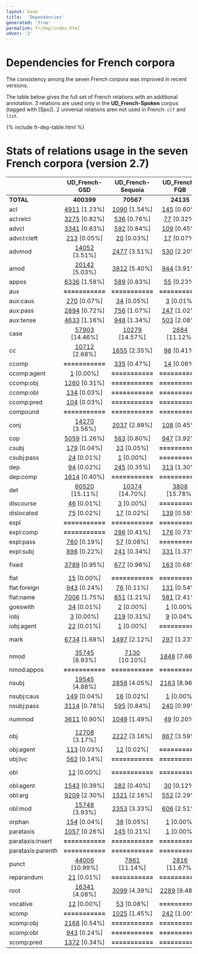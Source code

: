 ```yaml
---
layout: base
title:  'Dependencies'
generated: 'true'
permalink: fr/dep/index.html
udver: '2'
---
```


# Dependencies for French corpora

The consistency among the seven French corpora was improved in recent versions.

The table below gives the full set of French relations with an additional annotation.
3 relations are used only in the **UD_French-Spoken** corpus (tagged with [Spo]).
2 universal relations aren not used in French: `clf` and `list`.

{% include fr-dep-table.html %}

# Stats of relations usage in the seven French corpora (version 2.7)

<!-- Table automatically generated, do not edit-->

|                      |        UD_French-GSD |    UD_French-Sequoia |        UD_French-FQB |        UD_French-PUD |     UD_French-ParTUT |        UD_French-FTB |     UD_French-Spoken |
|----------------------|:--------------------:|:--------------------:|:--------------------:|:--------------------:|:--------------------:|:--------------------:|:--------------------:|
|            **TOTAL** |           **400399** |            **70567** |            **24135** |            **24734** |            **28595** |           **573370** |            **35225** |
|                  acl | [4911](http://match.grew.fr/?corpus=UD_French-GSD@2.7&relation=acl) [1.23%] | [1090](http://match.grew.fr/?corpus=UD_French-Sequoia@2.7&relation=acl) [1.54%] | [145](http://match.grew.fr/?corpus=UD_French-FQB@2.7&relation=acl) [0.60%] | [149](http://match.grew.fr/?corpus=UD_French-PUD@2.7&relation=acl) [0.60%] | [487](http://match.grew.fr/?corpus=UD_French-ParTUT@2.7&relation=acl) [1.70%] | [7253](http://match.grew.fr/?corpus=UD_French-FTB@2.7&relation=acl) [1.26%] | [174](http://match.grew.fr/?corpus=UD_French-Spoken@2.7&relation=acl) [0.49%] |
|            acl:relcl | [3275](http://match.grew.fr/?corpus=UD_French-GSD@2.7&relation=acl:relcl) [0.82%] | [536](http://match.grew.fr/?corpus=UD_French-Sequoia@2.7&relation=acl:relcl) [0.76%] | [77](http://match.grew.fr/?corpus=UD_French-FQB@2.7&relation=acl:relcl) [0.32%] | [226](http://match.grew.fr/?corpus=UD_French-PUD@2.7&relation=acl:relcl) [0.91%] | [301](http://match.grew.fr/?corpus=UD_French-ParTUT@2.7&relation=acl:relcl) [1.05%] | [5173](http://match.grew.fr/?corpus=UD_French-FTB@2.7&relation=acl:relcl) [0.90%] | [514](http://match.grew.fr/?corpus=UD_French-Spoken@2.7&relation=acl:relcl) [1.46%] |
|                advcl | [3341](http://match.grew.fr/?corpus=UD_French-GSD@2.7&relation=advcl) [0.83%] | [592](http://match.grew.fr/?corpus=UD_French-Sequoia@2.7&relation=advcl) [0.84%] | [109](http://match.grew.fr/?corpus=UD_French-FQB@2.7&relation=advcl) [0.45%] | [220](http://match.grew.fr/?corpus=UD_French-PUD@2.7&relation=advcl) [0.89%] | [303](http://match.grew.fr/?corpus=UD_French-ParTUT@2.7&relation=advcl) [1.06%] | [4457](http://match.grew.fr/?corpus=UD_French-FTB@2.7&relation=advcl) [0.78%] | [412](http://match.grew.fr/?corpus=UD_French-Spoken@2.7&relation=advcl) [1.17%] |
|          advcl:cleft | [213](http://match.grew.fr/?corpus=UD_French-GSD@2.7&relation=advcl:cleft) [0.05%] | [20](http://match.grew.fr/?corpus=UD_French-Sequoia@2.7&relation=advcl:cleft) [0.03%] | [17](http://match.grew.fr/?corpus=UD_French-FQB@2.7&relation=advcl:cleft) [0.07%] |      **===========** |      **===========** |      **===========** | [78](http://match.grew.fr/?corpus=UD_French-Spoken@2.7&relation=advcl:cleft) [0.22%] |
|               advmod | [14052](http://match.grew.fr/?corpus=UD_French-GSD@2.7&relation=advmod) [3.51%] | [2477](http://match.grew.fr/?corpus=UD_French-Sequoia@2.7&relation=advmod) [3.51%] | [530](http://match.grew.fr/?corpus=UD_French-FQB@2.7&relation=advmod) [2.20%] | [921](http://match.grew.fr/?corpus=UD_French-PUD@2.7&relation=advmod) [3.72%] | [1085](http://match.grew.fr/?corpus=UD_French-ParTUT@2.7&relation=advmod) [3.79%] | [24696](http://match.grew.fr/?corpus=UD_French-FTB@2.7&relation=advmod) [4.31%] | [2393](http://match.grew.fr/?corpus=UD_French-Spoken@2.7&relation=advmod) [6.79%] |
|                 amod | [20142](http://match.grew.fr/?corpus=UD_French-GSD@2.7&relation=amod) [5.03%] | [3812](http://match.grew.fr/?corpus=UD_French-Sequoia@2.7&relation=amod) [5.40%] | [944](http://match.grew.fr/?corpus=UD_French-FQB@2.7&relation=amod) [3.91%] | [1394](http://match.grew.fr/?corpus=UD_French-PUD@2.7&relation=amod) [5.64%] | [1450](http://match.grew.fr/?corpus=UD_French-ParTUT@2.7&relation=amod) [5.07%] | [24324](http://match.grew.fr/?corpus=UD_French-FTB@2.7&relation=amod) [4.24%] | [985](http://match.grew.fr/?corpus=UD_French-Spoken@2.7&relation=amod) [2.80%] |
|                appos | [6336](http://match.grew.fr/?corpus=UD_French-GSD@2.7&relation=appos) [1.58%] | [589](http://match.grew.fr/?corpus=UD_French-Sequoia@2.7&relation=appos) [0.83%] | [55](http://match.grew.fr/?corpus=UD_French-FQB@2.7&relation=appos) [0.23%] | [278](http://match.grew.fr/?corpus=UD_French-PUD@2.7&relation=appos) [1.12%] | [68](http://match.grew.fr/?corpus=UD_French-ParTUT@2.7&relation=appos) [0.24%] | [12](http://match.grew.fr/?corpus=UD_French-FTB@2.7&relation=appos) [0.00%] | [143](http://match.grew.fr/?corpus=UD_French-Spoken@2.7&relation=appos) [0.41%] |
|                  aux |      **===========** |      **===========** |      **===========** |      **===========** | [546](http://match.grew.fr/?corpus=UD_French-ParTUT@2.7&relation=aux) [1.91%] | [7196](http://match.grew.fr/?corpus=UD_French-FTB@2.7&relation=aux) [1.26%] | [507](http://match.grew.fr/?corpus=UD_French-Spoken@2.7&relation=aux) [1.44%] |
|             aux:caus | [270](http://match.grew.fr/?corpus=UD_French-GSD@2.7&relation=aux:caus) [0.07%] | [34](http://match.grew.fr/?corpus=UD_French-Sequoia@2.7&relation=aux:caus) [0.05%] | [3](http://match.grew.fr/?corpus=UD_French-FQB@2.7&relation=aux:caus) [0.01%] | [9](http://match.grew.fr/?corpus=UD_French-PUD@2.7&relation=aux:caus) [0.04%] | [13](http://match.grew.fr/?corpus=UD_French-ParTUT@2.7&relation=aux:caus) [0.05%] | [259](http://match.grew.fr/?corpus=UD_French-FTB@2.7&relation=aux:caus) [0.05%] | [27](http://match.grew.fr/?corpus=UD_French-Spoken@2.7&relation=aux:caus) [0.08%] |
|             aux:pass | [2894](http://match.grew.fr/?corpus=UD_French-GSD@2.7&relation=aux:pass) [0.72%] | [756](http://match.grew.fr/?corpus=UD_French-Sequoia@2.7&relation=aux:pass) [1.07%] | [247](http://match.grew.fr/?corpus=UD_French-FQB@2.7&relation=aux:pass) [1.02%] | [225](http://match.grew.fr/?corpus=UD_French-PUD@2.7&relation=aux:pass) [0.91%] | [242](http://match.grew.fr/?corpus=UD_French-ParTUT@2.7&relation=aux:pass) [0.85%] | [3332](http://match.grew.fr/?corpus=UD_French-FTB@2.7&relation=aux:pass) [0.58%] | [130](http://match.grew.fr/?corpus=UD_French-Spoken@2.7&relation=aux:pass) [0.37%] |
|            aux:tense | [4633](http://match.grew.fr/?corpus=UD_French-GSD@2.7&relation=aux:tense) [1.16%] | [948](http://match.grew.fr/?corpus=UD_French-Sequoia@2.7&relation=aux:tense) [1.34%] | [503](http://match.grew.fr/?corpus=UD_French-FQB@2.7&relation=aux:tense) [2.08%] | [568](http://match.grew.fr/?corpus=UD_French-PUD@2.7&relation=aux:tense) [2.30%] |      **===========** |      **===========** |      **===========** |
|                 case | [57903](http://match.grew.fr/?corpus=UD_French-GSD@2.7&relation=case) [14.46%] | [10279](http://match.grew.fr/?corpus=UD_French-Sequoia@2.7&relation=case) [14.57%] | [2684](http://match.grew.fr/?corpus=UD_French-FQB@2.7&relation=case) [11.12%] | [3415](http://match.grew.fr/?corpus=UD_French-PUD@2.7&relation=case) [13.81%] | [4075](http://match.grew.fr/?corpus=UD_French-ParTUT@2.7&relation=case) [14.25%] | [70860](http://match.grew.fr/?corpus=UD_French-FTB@2.7&relation=case) [12.36%] | [3543](http://match.grew.fr/?corpus=UD_French-Spoken@2.7&relation=case) [10.06%] |
|                   cc | [10712](http://match.grew.fr/?corpus=UD_French-GSD@2.7&relation=cc) [2.68%] | [1655](http://match.grew.fr/?corpus=UD_French-Sequoia@2.7&relation=cc) [2.35%] | [98](http://match.grew.fr/?corpus=UD_French-FQB@2.7&relation=cc) [0.41%] | [544](http://match.grew.fr/?corpus=UD_French-PUD@2.7&relation=cc) [2.20%] | [876](http://match.grew.fr/?corpus=UD_French-ParTUT@2.7&relation=cc) [3.06%] | [11752](http://match.grew.fr/?corpus=UD_French-FTB@2.7&relation=cc) [2.05%] | [1102](http://match.grew.fr/?corpus=UD_French-Spoken@2.7&relation=cc) [3.13%] |
|                ccomp |      **===========** | [335](http://match.grew.fr/?corpus=UD_French-Sequoia@2.7&relation=ccomp) [0.47%] | [14](http://match.grew.fr/?corpus=UD_French-FQB@2.7&relation=ccomp) [0.06%] | [173](http://match.grew.fr/?corpus=UD_French-PUD@2.7&relation=ccomp) [0.70%] | [219](http://match.grew.fr/?corpus=UD_French-ParTUT@2.7&relation=ccomp) [0.77%] | [1784](http://match.grew.fr/?corpus=UD_French-FTB@2.7&relation=ccomp) [0.31%] |      **===========** |
|          ccomp:agent | [1](http://match.grew.fr/?corpus=UD_French-GSD@2.7&relation=ccomp:agent) [0.00%] |      **===========** |      **===========** |      **===========** |      **===========** |      **===========** |      **===========** |
|            ccomp:obj | [1260](http://match.grew.fr/?corpus=UD_French-GSD@2.7&relation=ccomp:obj) [0.31%] |      **===========** |      **===========** |      **===========** |      **===========** |      **===========** | [236](http://match.grew.fr/?corpus=UD_French-Spoken@2.7&relation=ccomp:obj) [0.67%] |
|            ccomp:obl | [134](http://match.grew.fr/?corpus=UD_French-GSD@2.7&relation=ccomp:obl) [0.03%] |      **===========** |      **===========** |      **===========** |      **===========** |      **===========** | [26](http://match.grew.fr/?corpus=UD_French-Spoken@2.7&relation=ccomp:obl) [0.07%] |
|           ccomp:pred | [104](http://match.grew.fr/?corpus=UD_French-GSD@2.7&relation=ccomp:pred) [0.03%] |      **===========** |      **===========** |      **===========** |      **===========** |      **===========** | [6](http://match.grew.fr/?corpus=UD_French-Spoken@2.7&relation=ccomp:pred) [0.02%] |
|             compound |      **===========** |      **===========** |      **===========** |      **===========** | [71](http://match.grew.fr/?corpus=UD_French-ParTUT@2.7&relation=compound) [0.25%] |      **===========** | [49](http://match.grew.fr/?corpus=UD_French-Spoken@2.7&relation=compound) [0.14%] |
|                 conj | [14270](http://match.grew.fr/?corpus=UD_French-GSD@2.7&relation=conj) [3.56%] | [2037](http://match.grew.fr/?corpus=UD_French-Sequoia@2.7&relation=conj) [2.89%] | [108](http://match.grew.fr/?corpus=UD_French-FQB@2.7&relation=conj) [0.45%] | [651](http://match.grew.fr/?corpus=UD_French-PUD@2.7&relation=conj) [2.63%] | [1030](http://match.grew.fr/?corpus=UD_French-ParTUT@2.7&relation=conj) [3.60%] | [15038](http://match.grew.fr/?corpus=UD_French-FTB@2.7&relation=conj) [2.62%] | [753](http://match.grew.fr/?corpus=UD_French-Spoken@2.7&relation=conj) [2.14%] |
|                  cop | [5059](http://match.grew.fr/?corpus=UD_French-GSD@2.7&relation=cop) [1.26%] | [563](http://match.grew.fr/?corpus=UD_French-Sequoia@2.7&relation=cop) [0.80%] | [947](http://match.grew.fr/?corpus=UD_French-FQB@2.7&relation=cop) [3.92%] | [226](http://match.grew.fr/?corpus=UD_French-PUD@2.7&relation=cop) [0.91%] | [308](http://match.grew.fr/?corpus=UD_French-ParTUT@2.7&relation=cop) [1.08%] | [3789](http://match.grew.fr/?corpus=UD_French-FTB@2.7&relation=cop) [0.66%] | [863](http://match.grew.fr/?corpus=UD_French-Spoken@2.7&relation=cop) [2.45%] |
|                csubj | [179](http://match.grew.fr/?corpus=UD_French-GSD@2.7&relation=csubj) [0.04%] | [33](http://match.grew.fr/?corpus=UD_French-Sequoia@2.7&relation=csubj) [0.05%] |      **===========** | [23](http://match.grew.fr/?corpus=UD_French-PUD@2.7&relation=csubj) [0.09%] | [64](http://match.grew.fr/?corpus=UD_French-ParTUT@2.7&relation=csubj) [0.22%] | [83](http://match.grew.fr/?corpus=UD_French-FTB@2.7&relation=csubj) [0.01%] | [21](http://match.grew.fr/?corpus=UD_French-Spoken@2.7&relation=csubj) [0.06%] |
|           csubj:pass | [24](http://match.grew.fr/?corpus=UD_French-GSD@2.7&relation=csubj:pass) [0.01%] | [1](http://match.grew.fr/?corpus=UD_French-Sequoia@2.7&relation=csubj:pass) [0.00%] |      **===========** | [1](http://match.grew.fr/?corpus=UD_French-PUD@2.7&relation=csubj:pass) [0.00%] | [1](http://match.grew.fr/?corpus=UD_French-ParTUT@2.7&relation=csubj:pass) [0.00%] |      **===========** | [1](http://match.grew.fr/?corpus=UD_French-Spoken@2.7&relation=csubj:pass) [0.00%] |
|                  dep | [94](http://match.grew.fr/?corpus=UD_French-GSD@2.7&relation=dep) [0.02%] | [245](http://match.grew.fr/?corpus=UD_French-Sequoia@2.7&relation=dep) [0.35%] | [313](http://match.grew.fr/?corpus=UD_French-FQB@2.7&relation=dep) [1.30%] | [8](http://match.grew.fr/?corpus=UD_French-PUD@2.7&relation=dep) [0.03%] | [1](http://match.grew.fr/?corpus=UD_French-ParTUT@2.7&relation=dep) [0.00%] | [1446](http://match.grew.fr/?corpus=UD_French-FTB@2.7&relation=dep) [0.25%] | [166](http://match.grew.fr/?corpus=UD_French-Spoken@2.7&relation=dep) [0.47%] |
|             dep:comp | [1614](http://match.grew.fr/?corpus=UD_French-GSD@2.7&relation=dep:comp) [0.40%] |      **===========** |      **===========** |      **===========** |      **===========** |      **===========** | [374](http://match.grew.fr/?corpus=UD_French-Spoken@2.7&relation=dep:comp) [1.06%] |
|                  det | [60520](http://match.grew.fr/?corpus=UD_French-GSD@2.7&relation=det) [15.11%] | [10374](http://match.grew.fr/?corpus=UD_French-Sequoia@2.7&relation=det) [14.70%] | [3808](http://match.grew.fr/?corpus=UD_French-FQB@2.7&relation=det) [15.78%] | [3858](http://match.grew.fr/?corpus=UD_French-PUD@2.7&relation=det) [15.60%] | [4758](http://match.grew.fr/?corpus=UD_French-ParTUT@2.7&relation=det) [16.64%] | [84134](http://match.grew.fr/?corpus=UD_French-FTB@2.7&relation=det) [14.67%] | [4130](http://match.grew.fr/?corpus=UD_French-Spoken@2.7&relation=det) [11.72%] |
|            discourse | [46](http://match.grew.fr/?corpus=UD_French-GSD@2.7&relation=discourse) [0.01%] | [3](http://match.grew.fr/?corpus=UD_French-Sequoia@2.7&relation=discourse) [0.00%] |      **===========** | [31](http://match.grew.fr/?corpus=UD_French-PUD@2.7&relation=discourse) [0.13%] | [15](http://match.grew.fr/?corpus=UD_French-ParTUT@2.7&relation=discourse) [0.05%] |      **===========** | [2122](http://match.grew.fr/?corpus=UD_French-Spoken@2.7&relation=discourse) [6.02%] |
|           dislocated | [75](http://match.grew.fr/?corpus=UD_French-GSD@2.7&relation=dislocated) [0.02%] | [17](http://match.grew.fr/?corpus=UD_French-Sequoia@2.7&relation=dislocated) [0.02%] | [139](http://match.grew.fr/?corpus=UD_French-FQB@2.7&relation=dislocated) [0.58%] | [3](http://match.grew.fr/?corpus=UD_French-PUD@2.7&relation=dislocated) [0.01%] | [11](http://match.grew.fr/?corpus=UD_French-ParTUT@2.7&relation=dislocated) [0.04%] | [1](http://match.grew.fr/?corpus=UD_French-FTB@2.7&relation=dislocated) [0.00%] | [280](http://match.grew.fr/?corpus=UD_French-Spoken@2.7&relation=dislocated) [0.79%] |
|                 expl |      **===========** |      **===========** |      **===========** |      **===========** | [212](http://match.grew.fr/?corpus=UD_French-ParTUT@2.7&relation=expl) [0.74%] | [4112](http://match.grew.fr/?corpus=UD_French-FTB@2.7&relation=expl) [0.72%] |      **===========** |
|            expl:comp |      **===========** | [286](http://match.grew.fr/?corpus=UD_French-Sequoia@2.7&relation=expl:comp) [0.41%] | [176](http://match.grew.fr/?corpus=UD_French-FQB@2.7&relation=expl:comp) [0.73%] | [28](http://match.grew.fr/?corpus=UD_French-PUD@2.7&relation=expl:comp) [0.11%] |      **===========** |      **===========** |      **===========** |
|            expl:pass | [760](http://match.grew.fr/?corpus=UD_French-GSD@2.7&relation=expl:pass) [0.19%] | [57](http://match.grew.fr/?corpus=UD_French-Sequoia@2.7&relation=expl:pass) [0.08%] |      **===========** |      **===========** |      **===========** |      **===========** |      **===========** |
|            expl:subj | [898](http://match.grew.fr/?corpus=UD_French-GSD@2.7&relation=expl:subj) [0.22%] | [241](http://match.grew.fr/?corpus=UD_French-Sequoia@2.7&relation=expl:subj) [0.34%] | [331](http://match.grew.fr/?corpus=UD_French-FQB@2.7&relation=expl:subj) [1.37%] | [83](http://match.grew.fr/?corpus=UD_French-PUD@2.7&relation=expl:subj) [0.34%] |      **===========** |      **===========** | [366](http://match.grew.fr/?corpus=UD_French-Spoken@2.7&relation=expl:subj) [1.04%] |
|                fixed | [3789](http://match.grew.fr/?corpus=UD_French-GSD@2.7&relation=fixed) [0.95%] | [677](http://match.grew.fr/?corpus=UD_French-Sequoia@2.7&relation=fixed) [0.96%] | [163](http://match.grew.fr/?corpus=UD_French-FQB@2.7&relation=fixed) [0.68%] | [463](http://match.grew.fr/?corpus=UD_French-PUD@2.7&relation=fixed) [1.87%] | [309](http://match.grew.fr/?corpus=UD_French-ParTUT@2.7&relation=fixed) [1.08%] | [50149](http://match.grew.fr/?corpus=UD_French-FTB@2.7&relation=fixed) [8.75%] | [459](http://match.grew.fr/?corpus=UD_French-Spoken@2.7&relation=fixed) [1.30%] |
|                 flat | [15](http://match.grew.fr/?corpus=UD_French-GSD@2.7&relation=flat) [0.00%] |      **===========** |      **===========** |      **===========** | [138](http://match.grew.fr/?corpus=UD_French-ParTUT@2.7&relation=flat) [0.48%] | [2](http://match.grew.fr/?corpus=UD_French-FTB@2.7&relation=flat) [0.00%] | [256](http://match.grew.fr/?corpus=UD_French-Spoken@2.7&relation=flat) [0.73%] |
|         flat:foreign | [943](http://match.grew.fr/?corpus=UD_French-GSD@2.7&relation=flat:foreign) [0.24%] | [76](http://match.grew.fr/?corpus=UD_French-Sequoia@2.7&relation=flat:foreign) [0.11%] | [131](http://match.grew.fr/?corpus=UD_French-FQB@2.7&relation=flat:foreign) [0.54%] | [113](http://match.grew.fr/?corpus=UD_French-PUD@2.7&relation=flat:foreign) [0.46%] | [3](http://match.grew.fr/?corpus=UD_French-ParTUT@2.7&relation=flat:foreign) [0.01%] |      **===========** |      **===========** |
|            flat:name | [7006](http://match.grew.fr/?corpus=UD_French-GSD@2.7&relation=flat:name) [1.75%] | [851](http://match.grew.fr/?corpus=UD_French-Sequoia@2.7&relation=flat:name) [1.21%] | [581](http://match.grew.fr/?corpus=UD_French-FQB@2.7&relation=flat:name) [2.41%] | [252](http://match.grew.fr/?corpus=UD_French-PUD@2.7&relation=flat:name) [1.02%] | [61](http://match.grew.fr/?corpus=UD_French-ParTUT@2.7&relation=flat:name) [0.21%] | [4028](http://match.grew.fr/?corpus=UD_French-FTB@2.7&relation=flat:name) [0.70%] |      **===========** |
|             goeswith | [34](http://match.grew.fr/?corpus=UD_French-GSD@2.7&relation=goeswith) [0.01%] | [2](http://match.grew.fr/?corpus=UD_French-Sequoia@2.7&relation=goeswith) [0.00%] | [1](http://match.grew.fr/?corpus=UD_French-FQB@2.7&relation=goeswith) [0.00%] | [3](http://match.grew.fr/?corpus=UD_French-PUD@2.7&relation=goeswith) [0.01%] | [1](http://match.grew.fr/?corpus=UD_French-ParTUT@2.7&relation=goeswith) [0.00%] |      **===========** |      **===========** |
|                 iobj | [3](http://match.grew.fr/?corpus=UD_French-GSD@2.7&relation=iobj) [0.00%] | [219](http://match.grew.fr/?corpus=UD_French-Sequoia@2.7&relation=iobj) [0.31%] | [9](http://match.grew.fr/?corpus=UD_French-FQB@2.7&relation=iobj) [0.04%] | [36](http://match.grew.fr/?corpus=UD_French-PUD@2.7&relation=iobj) [0.15%] | [111](http://match.grew.fr/?corpus=UD_French-ParTUT@2.7&relation=iobj) [0.39%] | [2302](http://match.grew.fr/?corpus=UD_French-FTB@2.7&relation=iobj) [0.40%] | [1](http://match.grew.fr/?corpus=UD_French-Spoken@2.7&relation=iobj) [0.00%] |
|           iobj:agent | [22](http://match.grew.fr/?corpus=UD_French-GSD@2.7&relation=iobj:agent) [0.01%] | [1](http://match.grew.fr/?corpus=UD_French-Sequoia@2.7&relation=iobj:agent) [0.00%] |      **===========** |      **===========** | [1](http://match.grew.fr/?corpus=UD_French-ParTUT@2.7&relation=iobj:agent) [0.00%] |      **===========** |      **===========** |
|                 mark | [6734](http://match.grew.fr/?corpus=UD_French-GSD@2.7&relation=mark) [1.68%] | [1497](http://match.grew.fr/?corpus=UD_French-Sequoia@2.7&relation=mark) [2.12%] | [297](http://match.grew.fr/?corpus=UD_French-FQB@2.7&relation=mark) [1.23%] | [466](http://match.grew.fr/?corpus=UD_French-PUD@2.7&relation=mark) [1.88%] | [855](http://match.grew.fr/?corpus=UD_French-ParTUT@2.7&relation=mark) [2.99%] | [12544](http://match.grew.fr/?corpus=UD_French-FTB@2.7&relation=mark) [2.19%] | [1113](http://match.grew.fr/?corpus=UD_French-Spoken@2.7&relation=mark) [3.16%] |
|                 nmod | [35745](http://match.grew.fr/?corpus=UD_French-GSD@2.7&relation=nmod) [8.93%] | [7130](http://match.grew.fr/?corpus=UD_French-Sequoia@2.7&relation=nmod) [10.10%] | [1848](http://match.grew.fr/?corpus=UD_French-FQB@2.7&relation=nmod) [7.66%] | [1859](http://match.grew.fr/?corpus=UD_French-PUD@2.7&relation=nmod) [7.52%] | [2437](http://match.grew.fr/?corpus=UD_French-ParTUT@2.7&relation=nmod) [8.52%] | [45790](http://match.grew.fr/?corpus=UD_French-FTB@2.7&relation=nmod) [7.99%] | [1334](http://match.grew.fr/?corpus=UD_French-Spoken@2.7&relation=nmod) [3.79%] |
|           nmod:appos |      **===========** |      **===========** |      **===========** |      **===========** |      **===========** |      **===========** | [116](http://match.grew.fr/?corpus=UD_French-Spoken@2.7&relation=nmod:appos) [0.33%] |
|                nsubj | [19545](http://match.grew.fr/?corpus=UD_French-GSD@2.7&relation=nsubj) [4.88%] | [2858](http://match.grew.fr/?corpus=UD_French-Sequoia@2.7&relation=nsubj) [4.05%] | [2163](http://match.grew.fr/?corpus=UD_French-FQB@2.7&relation=nsubj) [8.96%] | [1418](http://match.grew.fr/?corpus=UD_French-PUD@2.7&relation=nsubj) [5.73%] | [1426](http://match.grew.fr/?corpus=UD_French-ParTUT@2.7&relation=nsubj) [4.99%] | [29624](http://match.grew.fr/?corpus=UD_French-FTB@2.7&relation=nsubj) [5.17%] | [3500](http://match.grew.fr/?corpus=UD_French-Spoken@2.7&relation=nsubj) [9.94%] |
|           nsubj:caus | [149](http://match.grew.fr/?corpus=UD_French-GSD@2.7&relation=nsubj:caus) [0.04%] | [16](http://match.grew.fr/?corpus=UD_French-Sequoia@2.7&relation=nsubj:caus) [0.02%] | [1](http://match.grew.fr/?corpus=UD_French-FQB@2.7&relation=nsubj:caus) [0.00%] | [4](http://match.grew.fr/?corpus=UD_French-PUD@2.7&relation=nsubj:caus) [0.02%] | [4](http://match.grew.fr/?corpus=UD_French-ParTUT@2.7&relation=nsubj:caus) [0.01%] | [17](http://match.grew.fr/?corpus=UD_French-FTB@2.7&relation=nsubj:caus) [0.00%] | [14](http://match.grew.fr/?corpus=UD_French-Spoken@2.7&relation=nsubj:caus) [0.04%] |
|           nsubj:pass | [3114](http://match.grew.fr/?corpus=UD_French-GSD@2.7&relation=nsubj:pass) [0.78%] | [595](http://match.grew.fr/?corpus=UD_French-Sequoia@2.7&relation=nsubj:pass) [0.84%] | [240](http://match.grew.fr/?corpus=UD_French-FQB@2.7&relation=nsubj:pass) [0.99%] | [200](http://match.grew.fr/?corpus=UD_French-PUD@2.7&relation=nsubj:pass) [0.81%] | [224](http://match.grew.fr/?corpus=UD_French-ParTUT@2.7&relation=nsubj:pass) [0.78%] |      **===========** | [126](http://match.grew.fr/?corpus=UD_French-Spoken@2.7&relation=nsubj:pass) [0.36%] |
|               nummod | [3611](http://match.grew.fr/?corpus=UD_French-GSD@2.7&relation=nummod) [0.90%] | [1049](http://match.grew.fr/?corpus=UD_French-Sequoia@2.7&relation=nummod) [1.49%] | [49](http://match.grew.fr/?corpus=UD_French-FQB@2.7&relation=nummod) [0.20%] | [218](http://match.grew.fr/?corpus=UD_French-PUD@2.7&relation=nummod) [0.88%] | [312](http://match.grew.fr/?corpus=UD_French-ParTUT@2.7&relation=nummod) [1.09%] | [10237](http://match.grew.fr/?corpus=UD_French-FTB@2.7&relation=nummod) [1.79%] | [161](http://match.grew.fr/?corpus=UD_French-Spoken@2.7&relation=nummod) [0.46%] |
|                  obj | [12708](http://match.grew.fr/?corpus=UD_French-GSD@2.7&relation=obj) [3.17%] | [2227](http://match.grew.fr/?corpus=UD_French-Sequoia@2.7&relation=obj) [3.16%] | [867](http://match.grew.fr/?corpus=UD_French-FQB@2.7&relation=obj) [3.59%] | [1082](http://match.grew.fr/?corpus=UD_French-PUD@2.7&relation=obj) [4.37%] | [1097](http://match.grew.fr/?corpus=UD_French-ParTUT@2.7&relation=obj) [3.84%] | [17458](http://match.grew.fr/?corpus=UD_French-FTB@2.7&relation=obj) [3.04%] | [1655](http://match.grew.fr/?corpus=UD_French-Spoken@2.7&relation=obj) [4.70%] |
|            obj:agent | [113](http://match.grew.fr/?corpus=UD_French-GSD@2.7&relation=obj:agent) [0.03%] | [12](http://match.grew.fr/?corpus=UD_French-Sequoia@2.7&relation=obj:agent) [0.02%] |      **===========** | [4](http://match.grew.fr/?corpus=UD_French-PUD@2.7&relation=obj:agent) [0.02%] | [9](http://match.grew.fr/?corpus=UD_French-ParTUT@2.7&relation=obj:agent) [0.03%] |      **===========** |      **===========** |
|              obj:lvc | [562](http://match.grew.fr/?corpus=UD_French-GSD@2.7&relation=obj:lvc) [0.14%] |      **===========** |      **===========** |      **===========** |      **===========** |      **===========** | [26](http://match.grew.fr/?corpus=UD_French-Spoken@2.7&relation=obj:lvc) [0.07%] |
|                  obl | [12](http://match.grew.fr/?corpus=UD_French-GSD@2.7&relation=obl) [0.00%] |      **===========** |      **===========** | [1438](http://match.grew.fr/?corpus=UD_French-PUD@2.7&relation=obl) [5.81%] | [1471](http://match.grew.fr/?corpus=UD_French-ParTUT@2.7&relation=obl) [5.14%] | [32431](http://match.grew.fr/?corpus=UD_French-FTB@2.7&relation=obl) [5.66%] |      **===========** |
|            obl:agent | [1543](http://match.grew.fr/?corpus=UD_French-GSD@2.7&relation=obl:agent) [0.39%] | [282](http://match.grew.fr/?corpus=UD_French-Sequoia@2.7&relation=obl:agent) [0.40%] | [30](http://match.grew.fr/?corpus=UD_French-FQB@2.7&relation=obl:agent) [0.12%] | [1](http://match.grew.fr/?corpus=UD_French-PUD@2.7&relation=obl:agent) [0.00%] | [69](http://match.grew.fr/?corpus=UD_French-ParTUT@2.7&relation=obl:agent) [0.24%] |      **===========** | [3](http://match.grew.fr/?corpus=UD_French-Spoken@2.7&relation=obl:agent) [0.01%] |
|              obl:arg | [9209](http://match.grew.fr/?corpus=UD_French-GSD@2.7&relation=obl:arg) [2.30%] | [1521](http://match.grew.fr/?corpus=UD_French-Sequoia@2.7&relation=obl:arg) [2.16%] | [552](http://match.grew.fr/?corpus=UD_French-FQB@2.7&relation=obl:arg) [2.29%] |      **===========** |      **===========** |      **===========** | [1206](http://match.grew.fr/?corpus=UD_French-Spoken@2.7&relation=obl:arg) [3.42%] |
|              obl:mod | [15748](http://match.grew.fr/?corpus=UD_French-GSD@2.7&relation=obl:mod) [3.93%] | [2353](http://match.grew.fr/?corpus=UD_French-Sequoia@2.7&relation=obl:mod) [3.33%] | [606](http://match.grew.fr/?corpus=UD_French-FQB@2.7&relation=obl:mod) [2.51%] | [80](http://match.grew.fr/?corpus=UD_French-PUD@2.7&relation=obl:mod) [0.32%] |      **===========** |      **===========** | [1123](http://match.grew.fr/?corpus=UD_French-Spoken@2.7&relation=obl:mod) [3.19%] |
|               orphan | [154](http://match.grew.fr/?corpus=UD_French-GSD@2.7&relation=orphan) [0.04%] | [38](http://match.grew.fr/?corpus=UD_French-Sequoia@2.7&relation=orphan) [0.05%] | [1](http://match.grew.fr/?corpus=UD_French-FQB@2.7&relation=orphan) [0.00%] | [4](http://match.grew.fr/?corpus=UD_French-PUD@2.7&relation=orphan) [0.02%] | [3](http://match.grew.fr/?corpus=UD_French-ParTUT@2.7&relation=orphan) [0.01%] | [754](http://match.grew.fr/?corpus=UD_French-FTB@2.7&relation=orphan) [0.13%] | [2](http://match.grew.fr/?corpus=UD_French-Spoken@2.7&relation=orphan) [0.01%] |
|            parataxis | [1057](http://match.grew.fr/?corpus=UD_French-GSD@2.7&relation=parataxis) [0.26%] | [145](http://match.grew.fr/?corpus=UD_French-Sequoia@2.7&relation=parataxis) [0.21%] | [1](http://match.grew.fr/?corpus=UD_French-FQB@2.7&relation=parataxis) [0.00%] | [107](http://match.grew.fr/?corpus=UD_French-PUD@2.7&relation=parataxis) [0.43%] | [7](http://match.grew.fr/?corpus=UD_French-ParTUT@2.7&relation=parataxis) [0.02%] | [2671](http://match.grew.fr/?corpus=UD_French-FTB@2.7&relation=parataxis) [0.47%] | [48](http://match.grew.fr/?corpus=UD_French-Spoken@2.7&relation=parataxis) [0.14%] |
|     parataxis:insert |      **===========** |      **===========** |      **===========** |      **===========** |      **===========** |      **===========** | [14](http://match.grew.fr/?corpus=UD_French-Spoken@2.7&relation=parataxis:insert) [0.04%] |
|    parataxis:parenth |      **===========** |      **===========** |      **===========** |      **===========** |      **===========** |      **===========** | [44](http://match.grew.fr/?corpus=UD_French-Spoken@2.7&relation=parataxis:parenth) [0.12%] |
|                punct | [44006](http://match.grew.fr/?corpus=UD_French-GSD@2.7&relation=punct) [10.99%] | [7861](http://match.grew.fr/?corpus=UD_French-Sequoia@2.7&relation=punct) [11.14%] | [2816](http://match.grew.fr/?corpus=UD_French-FQB@2.7&relation=punct) [11.67%] | [2554](http://match.grew.fr/?corpus=UD_French-PUD@2.7&relation=punct) [10.33%] | [2631](http://match.grew.fr/?corpus=UD_French-ParTUT@2.7&relation=punct) [9.20%] | [68820](http://match.grew.fr/?corpus=UD_French-FTB@2.7&relation=punct) [12.00%] |      **===========** |
|           reparandum | [21](http://match.grew.fr/?corpus=UD_French-GSD@2.7&relation=reparandum) [0.01%] |      **===========** |      **===========** |      **===========** |      **===========** |      **===========** | [1202](http://match.grew.fr/?corpus=UD_French-Spoken@2.7&relation=reparandum) [3.41%] |
|                 root | [16341](http://match.grew.fr/?corpus=UD_French-GSD@2.7&relation=root) [4.08%] | [3099](http://match.grew.fr/?corpus=UD_French-Sequoia@2.7&relation=root) [4.39%] | [2289](http://match.grew.fr/?corpus=UD_French-FQB@2.7&relation=root) [9.48%] | [1000](http://match.grew.fr/?corpus=UD_French-PUD@2.7&relation=root) [4.04%] | [1020](http://match.grew.fr/?corpus=UD_French-ParTUT@2.7&relation=root) [3.57%] | [18535](http://match.grew.fr/?corpus=UD_French-FTB@2.7&relation=root) [3.23%] | [2806](http://match.grew.fr/?corpus=UD_French-Spoken@2.7&relation=root) [7.97%] |
|             vocative | [12](http://match.grew.fr/?corpus=UD_French-GSD@2.7&relation=vocative) [0.00%] | [53](http://match.grew.fr/?corpus=UD_French-Sequoia@2.7&relation=vocative) [0.08%] |      **===========** | [1](http://match.grew.fr/?corpus=UD_French-PUD@2.7&relation=vocative) [0.00%] | [71](http://match.grew.fr/?corpus=UD_French-ParTUT@2.7&relation=vocative) [0.25%] | [1](http://match.grew.fr/?corpus=UD_French-FTB@2.7&relation=vocative) [0.00%] | [35](http://match.grew.fr/?corpus=UD_French-Spoken@2.7&relation=vocative) [0.10%] |
|                xcomp |      **===========** | [1025](http://match.grew.fr/?corpus=UD_French-Sequoia@2.7&relation=xcomp) [1.45%] | [242](http://match.grew.fr/?corpus=UD_French-FQB@2.7&relation=xcomp) [1.00%] | [397](http://match.grew.fr/?corpus=UD_French-PUD@2.7&relation=xcomp) [1.61%] | [199](http://match.grew.fr/?corpus=UD_French-ParTUT@2.7&relation=xcomp) [0.70%] | [8306](http://match.grew.fr/?corpus=UD_French-FTB@2.7&relation=xcomp) [1.45%] |      **===========** |
|            xcomp:obj | [2168](http://match.grew.fr/?corpus=UD_French-GSD@2.7&relation=xcomp:obj) [0.54%] |      **===========** |      **===========** |      **===========** |      **===========** |      **===========** | [448](http://match.grew.fr/?corpus=UD_French-Spoken@2.7&relation=xcomp:obj) [1.27%] |
|            xcomp:obl | [943](http://match.grew.fr/?corpus=UD_French-GSD@2.7&relation=xcomp:obl) [0.24%] |      **===========** |      **===========** |      **===========** |      **===========** |      **===========** | [104](http://match.grew.fr/?corpus=UD_French-Spoken@2.7&relation=xcomp:obl) [0.30%] |
|           xcomp:pred | [1372](http://match.grew.fr/?corpus=UD_French-GSD@2.7&relation=xcomp:pred) [0.34%] |      **===========** |      **===========** |      **===========** |      **===========** |      **===========** | [28](http://match.grew.fr/?corpus=UD_French-Spoken@2.7&relation=xcomp:pred) [0.08%] |
